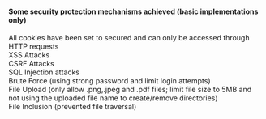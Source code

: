 #### Some security protection mechanisms achieved (basic implementations only)

All cookies have been set to secured and can only be accessed through HTTP requests<br>
XSS Attacks<br>
CSRF Attacks<br>
SQL Injection attacks<br>
Brute Force (using strong password and limit login attempts)<br>
File Upload (only allow .png,.jpeg and .pdf files; limit file size to 5MB and not using the uploaded file name to create/remove directories)<br>
File Inclusion (prevented file traversal)<br>